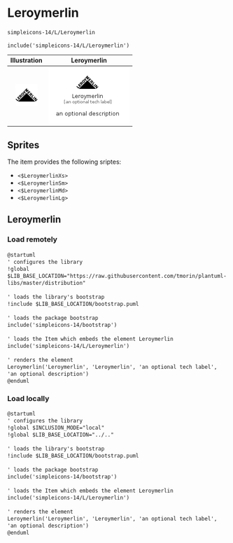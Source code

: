 # Leroymerlin


```text
simpleicons-14/L/Leroymerlin
```

```text
include('simpleicons-14/L/Leroymerlin')
```



| Illustration | Leroymerlin |
| :---: | :---: |
| ![illustration for Illustration](../../simpleicons-14/L/Leroymerlin.png) | ![illustration for Leroymerlin](../../simpleicons-14/L/Leroymerlin.Local.png) |



## Sprites
The item provides the following sriptes:

- `<$LeroymerlinXs>`
- `<$LeroymerlinSm>`
- `<$LeroymerlinMd>`
- `<$LeroymerlinLg>`





## Leroymerlin

### Load remotely
```plantuml
@startuml
' configures the library
!global $LIB_BASE_LOCATION="https://raw.githubusercontent.com/tmorin/plantuml-libs/master/distribution"

' loads the library's bootstrap
!include $LIB_BASE_LOCATION/bootstrap.puml

' loads the package bootstrap
include('simpleicons-14/bootstrap')

' loads the Item which embeds the element Leroymerlin
include('simpleicons-14/L/Leroymerlin')

' renders the element
Leroymerlin('Leroymerlin', 'Leroymerlin', 'an optional tech label', 'an optional description')
@enduml
```

### Load locally
```plantuml
@startuml
' configures the library
!global $INCLUSION_MODE="local"
!global $LIB_BASE_LOCATION="../.."

' loads the library's bootstrap
!include $LIB_BASE_LOCATION/bootstrap.puml

' loads the package bootstrap
include('simpleicons-14/bootstrap')

' loads the Item which embeds the element Leroymerlin
include('simpleicons-14/L/Leroymerlin')

' renders the element
Leroymerlin('Leroymerlin', 'Leroymerlin', 'an optional tech label', 'an optional description')
@enduml
```

